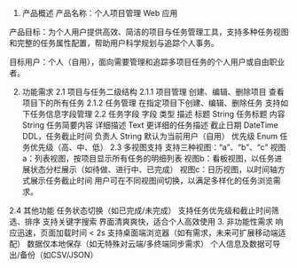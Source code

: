 1. 产品概述
产品名称：个人项目管理 Web 应用

产品目标：为个人用户提供高效、简洁的项目与任务管理工具，支持多种任务视图和完整的任务属性配置，帮助用户科学规划与追踪个人事务。

目标用户：个人（自用），面向需要管理和追踪多项目任务的个人用户或自由职业者。

2. 功能需求
2.1 项目与任务二级结构
2.1.1 项目管理
创建、编辑、删除项目
查看项目下的所有任务
2.1.2 任务管理
在指定项目下创建、编辑、删除任务
支持如下任务信息字段管理
2.2 任务字段
字段	类型	描述
标题	String	任务标题
内容	String	任务简要内容
详细描述	Text	更详细的任务描述
截止日期	DateTime	DDL，任务截止时间
负责人	String	默认为当前用户（自用）
优先级	Enum	任务优先级（高、中、低）
2.3 多视图支持
支持三种视图：“a”、“b”、“c”
视图a：列表视图，按项目显示所有任务的明细列表
视图b：看板视图，以任务进展状态分栏展示（如待做、进行中、已完成）
视图c：日历视图，以时间轴方式展示任务截止时间
用户可在不同视图间切换，以满足多样化的任务浏览需求。

2.4 其他功能
任务状态切换（如已完成/未完成）
支持任务优先级和截止时间筛选、排序
支持关键字搜索
界面清爽爽快，适合个人高效使用
3. 非功能性需求
响应迅速，页面加载时间 < 2s
支持桌面端浏览器（如有需求，未来可扩展移动端适配）
数据仅本地保存（如无特殊对云端/多终端同步需求）
个人信息及数据可导出/备份（如CSV/JSON）
